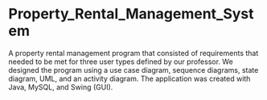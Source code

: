 # Property_Rental_Management_System
A property rental management program that consisted of requirements that needed to be met for three user types defined by our professor. We
designed the program using a use case diagram, sequence diagrams, state diagram, UML, and an activity diagram. The application was created with 
Java, MySQL, and Swing (GUI).
